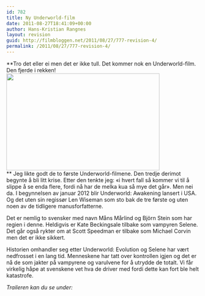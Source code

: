 ```yaml
---
id: 782
title: Ny Underworld-film
date: 2011-08-27T18:41:09+00:00
author: Hans-Kristian Rangnes
layout: revision
guid: http://filmbloggen.net/2011/08/27/777-revision-4/
permalink: /2011/08/27/777-revision-4/
---
```

**Tro det eller ei men det er ikke tull. Det kommer nok en Underworld-film. Den fjerde i rekken!  
<a href="http://filmbloggen.net/2011/08/27/ny-underworld-film/kate-beckinsale-in-underworld-awakening_500x333/" rel="attachment wp-att-778"><img class="alignnone size-full wp-image-778" src="http://filmbloggen.net/wp-content/uploads//2011/08/kate-beckinsale-in-underworld-awakening_500x333.jpg" alt="" width="400" height="253" /></a>  
** Jeg likte godt de to første Underworld-filmene. Den tredje derimot begynte å bli litt krise. Etter den tenkte jeg: &laquo;i hvert fall så kommer vi til å slippe å se enda flere, fordi nå har de melka kua så mye det går&raquo;. Men nei da. I begynnelsen av januar 2012 blir Underworld: Awakening lansert i USA. Og det uten sin regissør Len Wiseman som sto bak de tre første og uten noen av de tidligere manusforfatterne.

Det er nemlig to svensker med navn Måns Mårlind og Björn Stein som har regien i denne. Heldigvis er Kate Beckingsale tilbake som vampyren Selene. Det går også rykter om at Scott Speedman er tilbake som Michael Corvin men det er ikke sikkert.

Historien omhandler seg etter Underworld: Evolution og Selene har vært nedfrosset i en lang tid. Menneskene har tatt over kontrollen igjen og det er nå de som jakter på vampyrene og varulvene for å utrydde de totalt. Vi får virkelig håpe at svenskene vet hva de driver med fordi dette kan fort ble helt katastrofe.

_Traileren kan du se under:_

<div class="video-shortcode">
</div>